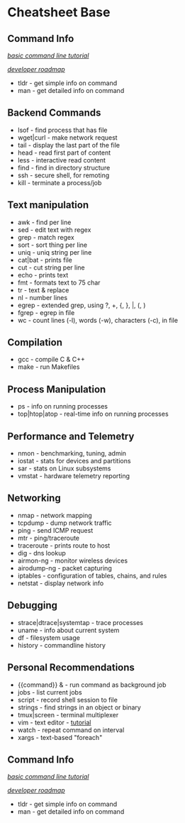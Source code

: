 # Cheatsheet Base

## Command Info

*[basic command line tutorial](https://ubuntu.com/tutorials/command-line-for-beginners#1-overview)*

*[developer roadmap](https://github.com/kamranahmedse/developer-roadmap)*

* tldr - get simple info on command
* man - get detailed info on command

## Backend Commands

* lsof - find process that has file
* wget|curl - make network request
* tail - display the last part of the file
* head - read first part of content
* less - interactive read content
* find - find in directory structure
* ssh - secure shell, for remoting
* kill - terminate a process/job

## Text manipulation

* awk - find per line
* sed - edit text with regex
* grep - match regex
* sort - sort thing per line
* uniq - uniq string per line
* cat|bat - prints file
* cut - cut string per line
* echo - prints text
* fmt - formats text to 75 char
* tr - text & replace
* nl - number lines
* egrep - extended grep, using ?, +, {, }, |, (, )
* fgrep - egrep in file
* wc - count lines (-l), words (-w), characters (-c), in file

## Compilation

* gcc - compile C & C++
* make - run Makefiles

## Process Manipulation

* ps - info on running processes
* top|htop|atop - real-time info on running processes

## Performance and Telemetry

* nmon - benchmarking, tuning, admin
* iostat - stats for devices and partitions
* sar - stats on Linux subsystems
* vmstat - hardware telemetry reporting

## Networking

* nmap - network mapping
* tcpdump - dump network traffic
* ping - send ICMP request
* mtr - ping/traceroute
* traceroute - prints route to host
* dig - dns lookup
* airmon-ng - monitor wireless devices
* airodump-ng - packet capturing
* iptables - configuration of tables, chains, and rules
* netstat - display network info

## Debugging

* strace|dtrace|systemtap - trace processes
* uname - info about current system
* df - filesystem usage
* history - commandline history

## Personal Recommendations

* {{command}} & - run command as background job
* jobs - list current jobs
* script - record shell session to file
* strings - find strings in an object or binary
* tmux|screen - terminal multiplexer
* vim - text editor - [tutorial](https://vim-adventures.com/)
* watch - repeat command on interval
* xargs - text-based \"foreach\"

## Command Info

*[basic command line tutorial](https://ubuntu.com/tutorials/command-line-for-beginners#1-overview)*

*[developer roadmap](https://github.com/kamranahmedse/developer-roadmap)*

* tldr - get simple info on command
* man - get detailed info on command
